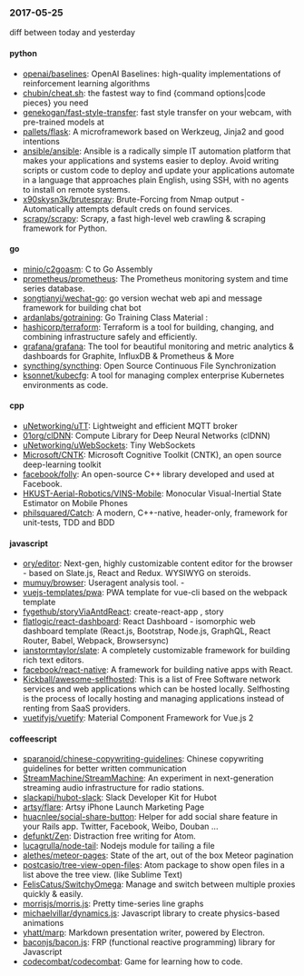 ### 2017-05-25
diff between today and yesterday

#### python
* [openai/baselines](https://github.com/openai/baselines): OpenAI Baselines: high-quality implementations of reinforcement learning algorithms
* [chubin/cheat.sh](https://github.com/chubin/cheat.sh): the fastest way to find {command options|code pieces} you need
* [genekogan/fast-style-transfer](https://github.com/genekogan/fast-style-transfer): fast style transfer on your webcam, with pre-trained models at
* [pallets/flask](https://github.com/pallets/flask): A microframework based on Werkzeug, Jinja2 and good intentions
* [ansible/ansible](https://github.com/ansible/ansible): Ansible is a radically simple IT automation platform that makes your applications and systems easier to deploy. Avoid writing scripts or custom code to deploy and update your applications automate in a language that approaches plain English, using SSH, with no agents to install on remote systems.
* [x90skysn3k/brutespray](https://github.com/x90skysn3k/brutespray): Brute-Forcing from Nmap output - Automatically attempts default creds on found services.
* [scrapy/scrapy](https://github.com/scrapy/scrapy): Scrapy, a fast high-level web crawling & scraping framework for Python.

#### go
* [minio/c2goasm](https://github.com/minio/c2goasm): C to Go Assembly
* [prometheus/prometheus](https://github.com/prometheus/prometheus): The Prometheus monitoring system and time series database.
* [songtianyi/wechat-go](https://github.com/songtianyi/wechat-go): go version wechat web api and message framework for building chat bot
* [ardanlabs/gotraining](https://github.com/ardanlabs/gotraining): Go Training Class Material :
* [hashicorp/terraform](https://github.com/hashicorp/terraform): Terraform is a tool for building, changing, and combining infrastructure safely and efficiently.
* [grafana/grafana](https://github.com/grafana/grafana): The tool for beautiful monitoring and metric analytics & dashboards for Graphite, InfluxDB & Prometheus & More
* [syncthing/syncthing](https://github.com/syncthing/syncthing): Open Source Continuous File Synchronization
* [ksonnet/kubecfg](https://github.com/ksonnet/kubecfg): A tool for managing complex enterprise Kubernetes environments as code.

#### cpp
* [uNetworking/uTT](https://github.com/uNetworking/uTT): Lightweight and efficient MQTT broker
* [01org/clDNN](https://github.com/01org/clDNN): Compute Library for Deep Neural Networks (clDNN)
* [uNetworking/uWebSockets](https://github.com/uNetworking/uWebSockets): Tiny WebSockets
* [Microsoft/CNTK](https://github.com/Microsoft/CNTK): Microsoft Cognitive Toolkit (CNTK), an open source deep-learning toolkit
* [facebook/folly](https://github.com/facebook/folly): An open-source C++ library developed and used at Facebook.
* [HKUST-Aerial-Robotics/VINS-Mobile](https://github.com/HKUST-Aerial-Robotics/VINS-Mobile): Monocular Visual-Inertial State Estimator on Mobile Phones
* [philsquared/Catch](https://github.com/philsquared/Catch): A modern, C++-native, header-only, framework for unit-tests, TDD and BDD

#### javascript
* [ory/editor](https://github.com/ory/editor): Next-gen, highly customizable content editor for the browser - based on Slate.js, React and Redux. WYSIWYG on steroids.
* [mumuy/browser](https://github.com/mumuy/browser): Useragent analysis tool. - 
* [vuejs-templates/pwa](https://github.com/vuejs-templates/pwa): PWA template for vue-cli based on the webpack template
* [fygethub/storyViaAntdReact](https://github.com/fygethub/storyViaAntdReact): create-react-app , story
* [flatlogic/react-dashboard](https://github.com/flatlogic/react-dashboard): React Dashboard - isomorphic web dashboard template (React.js, Bootstrap, Node.js, GraphQL, React Router, Babel, Webpack, Browsersync)
* [ianstormtaylor/slate](https://github.com/ianstormtaylor/slate): A completely customizable framework for building rich text editors.
* [facebook/react-native](https://github.com/facebook/react-native): A framework for building native apps with React.
* [Kickball/awesome-selfhosted](https://github.com/Kickball/awesome-selfhosted): This is a list of Free Software network services and web applications which can be hosted locally. Selfhosting is the process of locally hosting and managing applications instead of renting from SaaS providers.
* [vuetifyjs/vuetify](https://github.com/vuetifyjs/vuetify): Material Component Framework for Vue.js 2

#### coffeescript
* [sparanoid/chinese-copywriting-guidelines](https://github.com/sparanoid/chinese-copywriting-guidelines): Chinese copywriting guidelines for better written communication
* [StreamMachine/StreamMachine](https://github.com/StreamMachine/StreamMachine): An experiment in next-generation streaming audio infrastructure for radio stations.
* [slackapi/hubot-slack](https://github.com/slackapi/hubot-slack): Slack Developer Kit for Hubot
* [artsy/flare](https://github.com/artsy/flare): Artsy iPhone Launch Marketing Page
* [huacnlee/social-share-button](https://github.com/huacnlee/social-share-button): Helper for add social share feature in your Rails app. Twitter, Facebook, Weibo, Douban ...
* [defunkt/Zen](https://github.com/defunkt/Zen): Distraction free writing for Atom.
* [lucagrulla/node-tail](https://github.com/lucagrulla/node-tail): Nodejs module for tailing a file
* [alethes/meteor-pages](https://github.com/alethes/meteor-pages): State of the art, out of the box Meteor pagination
* [postcasio/tree-view-open-files](https://github.com/postcasio/tree-view-open-files): Atom package to show open files in a list above the tree view. (like Sublime Text)
* [FelisCatus/SwitchyOmega](https://github.com/FelisCatus/SwitchyOmega): Manage and switch between multiple proxies quickly & easily.
* [morrisjs/morris.js](https://github.com/morrisjs/morris.js): Pretty time-series line graphs
* [michaelvillar/dynamics.js](https://github.com/michaelvillar/dynamics.js): Javascript library to create physics-based animations
* [yhatt/marp](https://github.com/yhatt/marp): Markdown presentation writer, powered by Electron.
* [baconjs/bacon.js](https://github.com/baconjs/bacon.js): FRP (functional reactive programming) library for Javascript
* [codecombat/codecombat](https://github.com/codecombat/codecombat): Game for learning how to code.
